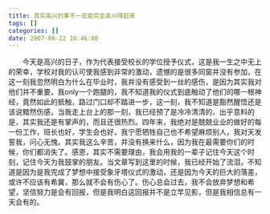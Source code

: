 ```yaml
---
title: 其实高兴的事不一定能完全高兴得起来
tags: []
categories: []
date: 2007-06-22 16:46:00 
---
```



&emsp;&emsp;今天是高兴的日子，作为代表接受校长的学位授予仪式，这是我一生之中无上的荣幸，学校对我的认可使我感到非常的激动，遗憾的是很多同窗并没有参加，在这一刻我忽然明白为什么在毕业时，我并没有感受到一丝的感伤，是因为其实我对他们并不重要，我only一个跑腿的，我不知道我的仪式到底触动了他们的哪一根神经，竟然如此的抵触，路过门口却不踏进一步，这一刻，我不知道是豁然醒悟还是该说黯然伤感，当我走上台上的那一刻，我已经预了是冷冷清清的，出乎意料的是，其实我还是有掌声的，而且还很热烈。四年来，我绝对是兢兢业业的做好的每一份工作，班长也好，学生会也好，我宁愿牺牲自己也不希望麻烦别人，我对天发誓我，问心无愧。其实我这么辛苦，并没有换来什么，因为我在最需要你们的时候，你们都消失了。感恩，其实不需要理由，我会用我的一辈子记住今天这个时刻，记住今天为我鼓掌的朋友。当文章写到这里的时候，我已经开始了流泪，不知道是因为是我完成了梦想中接受象牙塔仪式的激动，还是因为今天的巨大的落差，或许不应该有希冀，那么就不会有伤心了。伤心总会过去，我不会放弃梦想和希望，坚信努力是会有回报，但是我明白这回报并不是立竿见影，但是我相信总有一天会有的。